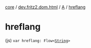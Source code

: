 [core](../../index.md) / [dev.fritz2.dom.html](../index.md) / [A](index.md) / [hreflang](./hreflang.md)

# hreflang

(js) `var hreflang: Flow<`[`String`](https://kotlinlang.org/api/latest/jvm/stdlib/kotlin/-string/index.html)`>`